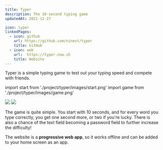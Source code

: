 ```yaml
---
title: Typer
description: The 10-second typing game
updatedAt: 2021-12-27

icon: typer
linkedPages:
  - icon: github
    url: https://github.com/ninest/typer
    title: GitHub
  - icon: web
    url:  https://typer.now.sh
    title: Website
---
```


Typer is a simple typing game to test out your typing speed and compete with friends.


import start from './project/typer/images/start.png'
import game from './project/typer/images/game.png'

<div className="flex space-x-base">
  <Image src={start} height={591} width={450} />
  <Image src={game} height={591} width={450} />
</div>

The game is quite simple. You start with 10 seconds, and for every word you type correctly, you get one second more, or two if you're lucky. There is also a chance of the text field becoming a password field to further increase the difficulty!

The website is a **progressive web app**, so it works offline and can be added to your home screen as an app.